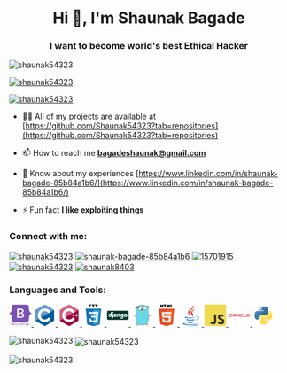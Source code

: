 <h1 align="center">Hi 👋, I'm Shaunak Bagade</h1>
<h3 align="center">I want to become world's best Ethical Hacker</h3>

<p align="left"> <img src="https://komarev.com/ghpvc/?username=shaunak54323&label=Profile%20views&color=0e75b6&style=flat" alt="shaunak54323" /> </p>

<p align="left"> <a href="https://github.com/ryo-ma/github-profile-trophy"><img src="https://github-profile-trophy.vercel.app/?username=shaunak54323" alt="shaunak54323" /></a> </p>

<p align="left"> <a href="https://twitter.com/shaunak54323" target="blank"><img src="https://img.shields.io/twitter/follow/shaunak54323?logo=twitter&style=for-the-badge" alt="shaunak54323" /></a> </p>

- 👨‍💻 All of my projects are available at [https://github.com/Shaunak54323?tab=repositories](https://github.com/Shaunak54323?tab=repositories)

- 📫 How to reach me **bagadeshaunak@gmail.com**

- 📄 Know about my experiences [https://www.linkedin.com/in/shaunak-bagade-85b84a1b6/](https://www.linkedin.com/in/shaunak-bagade-85b84a1b6/)

- ⚡ Fun fact **I like exploiting things**

<h3 align="left">Connect with me:</h3>
<p align="left">
<a href="https://twitter.com/shaunak54323" target="blank"><img align="center" src="https://raw.githubusercontent.com/rahuldkjain/github-profile-readme-generator/master/src/images/icons/Social/twitter.svg" alt="shaunak54323" height="30" width="40" /></a>
<a href="https://linkedin.com/in/shaunak-bagade-85b84a1b6" target="blank"><img align="center" src="https://raw.githubusercontent.com/rahuldkjain/github-profile-readme-generator/master/src/images/icons/Social/linked-in-alt.svg" alt="shaunak-bagade-85b84a1b6" height="30" width="40" /></a>
<a href="https://stackoverflow.com/users/15701915" target="blank"><img align="center" src="https://raw.githubusercontent.com/rahuldkjain/github-profile-readme-generator/master/src/images/icons/Social/stack-overflow.svg" alt="15701915" height="30" width="40" /></a>
<a href="https://fb.com/shaunak54323" target="blank"><img align="center" src="https://raw.githubusercontent.com/rahuldkjain/github-profile-readme-generator/master/src/images/icons/Social/facebook.svg" alt="shaunak54323" height="30" width="40" /></a>
<a href="https://instagram.com/shaunak8403" target="blank"><img align="center" src="https://raw.githubusercontent.com/rahuldkjain/github-profile-readme-generator/master/src/images/icons/Social/instagram.svg" alt="shaunak8403" height="30" width="40" /></a>
</p>

<h3 align="left">Languages and Tools:</h3>
<p align="left"> <a href="https://getbootstrap.com" target="_blank" rel="noreferrer"> <img src="https://raw.githubusercontent.com/devicons/devicon/master/icons/bootstrap/bootstrap-plain-wordmark.svg" alt="bootstrap" width="40" height="40"/> </a> <a href="https://www.cprogramming.com/" target="_blank" rel="noreferrer"> <img src="https://raw.githubusercontent.com/devicons/devicon/master/icons/c/c-original.svg" alt="c" width="40" height="40"/> </a> <a href="https://www.w3schools.com/cpp/" target="_blank" rel="noreferrer"> <img src="https://raw.githubusercontent.com/devicons/devicon/master/icons/cplusplus/cplusplus-original.svg" alt="cplusplus" width="40" height="40"/> </a> <a href="https://www.w3schools.com/css/" target="_blank" rel="noreferrer"> <img src="https://raw.githubusercontent.com/devicons/devicon/master/icons/css3/css3-original-wordmark.svg" alt="css3" width="40" height="40"/> </a> <a href="https://www.djangoproject.com/" target="_blank" rel="noreferrer"> <img src="https://raw.githubusercontent.com/devicons/devicon/master/icons/django/django-original.svg" alt="django" width="40" height="40"/> </a> <a href="https://golang.org" target="_blank" rel="noreferrer"> <img src="https://raw.githubusercontent.com/devicons/devicon/master/icons/go/go-original.svg" alt="go" width="40" height="40"/> </a> <a href="https://www.w3.org/html/" target="_blank" rel="noreferrer"> <img src="https://raw.githubusercontent.com/devicons/devicon/master/icons/html5/html5-original-wordmark.svg" alt="html5" width="40" height="40"/> </a> <a href="https://www.java.com" target="_blank" rel="noreferrer"> <img src="https://raw.githubusercontent.com/devicons/devicon/master/icons/java/java-original.svg" alt="java" width="40" height="40"/> </a> <a href="https://developer.mozilla.org/en-US/docs/Web/JavaScript" target="_blank" rel="noreferrer"> <img src="https://raw.githubusercontent.com/devicons/devicon/master/icons/javascript/javascript-original.svg" alt="javascript" width="40" height="40"/> </a> <a href="https://www.oracle.com/" target="_blank" rel="noreferrer"> <img src="https://raw.githubusercontent.com/devicons/devicon/master/icons/oracle/oracle-original.svg" alt="oracle" width="40" height="40"/> </a> <a href="https://www.python.org" target="_blank" rel="noreferrer"> <img src="https://raw.githubusercontent.com/devicons/devicon/master/icons/python/python-original.svg" alt="python" width="40" height="40"/> </a> </p>

<p><img align="left" src="https://github-readme-stats.vercel.app/api/top-langs?username=shaunak54323&show_icons=true&locale=en&layout=compact" alt="shaunak54323" /></p>

<p>&nbsp;<img align="center" src="https://github-readme-stats.vercel.app/api?username=shaunak54323&show_icons=true&locale=en" alt="shaunak54323" /></p>

<p><img align="center" src="https://github-readme-streak-stats.herokuapp.com/?user=shaunak54323&" alt="shaunak54323" /></p>

